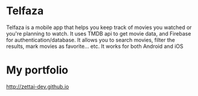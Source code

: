 # Telfaza

Telfaza is a mobile app that helps you keep track of movies you watched or you're planning to watch. It uses TMDB api to get movie data, and Firebase for authentication/database. It allows you to search movies, filter the results, mark movies as favorite... etc. It works for both Android and iOS

# My portfolio
http://zettai-dev.github.io
